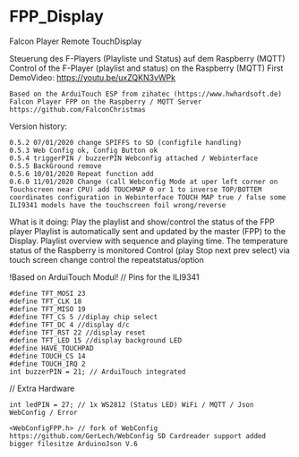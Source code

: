 # FPP_Display
 Falcon Player Remote TouchDisplay

Steuerung des F-Players (Playliste und Status) auf dem Raspberry (MQTT) Control of the F-Player (playlist and status) on the Raspberry (MQTT) First DemoVideo: https://youtu.be/uxZQKN3vWPk


    Based on the ArduiTouch ESP from zihatec (https://www.hwhardsoft.de)
    Falcon Player FPP on the Raspberry / MQTT Server https://github.com/FalconChristmas

Version history:

    0.5.2 07/01/2020 change SPIFFS to SD (configfile handling)
    0.5.3 Web Config ok, Config Button ok
    0.5.4 triggerPIN / buzzerPIN Webconfig attached / Webinterface
    0.5.5 BackGround remove
    0.5.6 10/01/2020 Repeat function add
    0.6.0 11/01/2020 Change (call Webconfig Mode at uper left corner on Touchscreen near CPU) add TOUCHMAP 0 or 1 to inverse TOP/BOTTEM coordinates configuration in Webinterface TOUCH MAP true / false some ILI9341 models have the touchscreen foil wrong/reverse

What is it doing: Play the playlist and show/control the status of the FPP player Playlist is automatically sent and updated by the master (FPP) to the Display. Playlist overview with sequence and playing time. The temperature status of the Raspberry is monitored Control (play Stop next prev select) via touch screen change control the repeatstatus/option

!Based on ArduiTouch Modul! // Pins for the ILI9341

    #define TFT_MOSI 23
    #define TFT_CLK 18
    #define TFT_MISO 19
    #define TFT_CS 5 //diplay chip select
    #define TFT_DC 4 //display d/c
    #define TFT_RST 22 //display reset
    #define TFT_LED 15 //display background LED
    #define HAVE_TOUCHPAD
    #define TOUCH_CS 14
    #define TOUCH_IRQ 2
    int buzzerPIN = 21; // ArduiTouch integrated

// Extra Hardware

    int ledPIN = 27; // 1x WS2812 (Status LED) WiFi / MQTT / Json WebConfig / Error

    <WebConfigFPP.h> // fork of WebConfig https://github.com/GerLech/WebConfig SD Cardreader support added bigger filesitze ArduinoJson V.6
